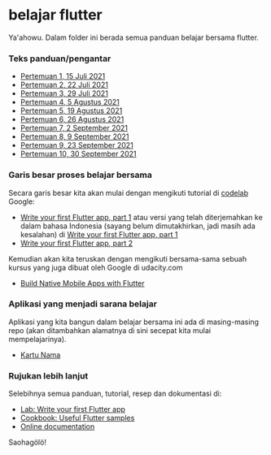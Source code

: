 # belajar flutter

Ya'ahowu. Dalam folder ini berada semua panduan belajar bersama flutter.

### Teks panduan/pengantar

- [Pertemuan 1, 15 Juli 2021](./pertemuan_1.md)
- [Pertemuan 2, 22 Juli 2021](./pertemuan_2.md)
- [Pertemuan 3, 29 Juli 2021](./pertemuan_3.md)
- [Pertemuan 4, 5 Agustus 2021](./pertemuan_4.md)
- [Pertemuan 5, 19 Agustus 2021](./pertemuan_5.md)
- [Pertemuan 6, 26 Agustus 2021](./pertemuan_6.md)
- [Pertemuan 7, 2 September 2021](./pertemuan_7.md)
- [Pertemuan 8, 9 September 2021](./pertemuan_8.md)
- [Pertemuan 9, 23 September 2021](./pertemuan_9.md)
- [Pertemuan 10, 30 September 2021](./pertemuan_10.md)

### Garis besar proses belajar bersama

Secara garis besar kita akan mulai dengan mengikuti tutorial di [codelab](https://codelabs.developers.google.com/) Google:
- [Write your first Flutter app, part 1](https://flutter.dev/docs/get-started/codelab) atau versi yang telah diterjemahkan ke dalam bahasa Indonesia (sayang belum dimutakhirkan, jadi masih ada kesalahan) di [Write your first Flutter app, part 1](https://codelabs.developers.google.com/codelabs/first-flutter-app-pt1#0)
- [Write your first Flutter app, part 2](https://codelabs.developers.google.com/codelabs/first-flutter-app-pt2#0)

Kemudian akan kita teruskan dengan mengikuti bersama-sama sebuah kursus yang juga dibuat oleh Google di udacity.com

- [Build Native Mobile Apps with Flutter](https://www.udacity.com/course/build-native-mobile-apps-with-flutter--ud905)

### Aplikasi yang menjadi sarana belajar

Aplikasi yang kita bangun dalam belajar bersama ini ada di masing-masing repo (akan ditambahkan alamatnya di sini secepat kita mulai mempelajarinya).

- [Kartu Nama](https://github.com/sslaia/kartu_nama)

### Rujukan lebih lanjut

Selebihnya semua panduan, tutorial, resep dan dokumentasi di:
- [Lab: Write your first Flutter app](https://flutter.dev/docs/get-started/codelab)
- [Cookbook: Useful Flutter samples](https://flutter.dev/docs/cookbook)
- [Online documentation](https://flutter.dev/docs)



Saohagölö!

